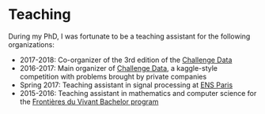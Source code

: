 # Teaching

During my PhD, I was fortunate to be a teaching assistant for the following organizations:

- 2017-2018: Co-organizer of the 3rd edition of the [Challenge Data](http://challengedata.ens.fr/)
- 2016-2017: Main organizer of [Challenge Data](http://challengedata.ens.fr/), a kaggle-style competition with problems brought by private companies
- Spring 2017: Teaching assistant in signal processing at [ENS Paris](http://www.ens.fr/)
- 2015-2016: Teaching assistant in mathematics and computer science for the [Frontières du Vivant Bachelor program](https://cri-paris.org/licence-fdv/)
